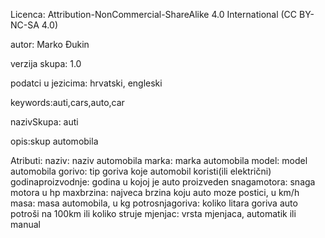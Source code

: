Licenca:
Attribution-NonCommercial-ShareAlike 4.0 International (CC BY-NC-SA 4.0)

autor:
Marko Đukin

verzija skupa: 1.0

podatci u jezicima: hrvatski, engleski

keywords:auti,cars,auto,car

nazivSkupa: auti

opis:skup automobila

Atributi:
naziv: naziv automobila
marka: marka automobila
model: model automobila
gorivo: tip goriva koje automobil koristi(ili električni)
godinaproizvodnje: godina u kojoj je auto proizveden
snagamotora: snaga motora u hp
maxbrzina: najveca brzina koju auto moze postici, u km/h
masa: masa automobila, u kg
potrosnjagoriva: koliko litara goriva auto potroši na 100km ili koliko struje 
mjenjac: vrsta mjenjaca, automatik ili manual
